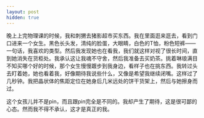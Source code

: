 ```yaml
---
layout: post
hidden: true
---
```

晚上上完物理课的时候，我和刺猬去猪影超市买东西。我在里面逛来逛去，看到门口进来一个女生。黑色长头发，清纯的脸蛋，大眼睛，白色的T恤，粉色短裤——一句话，我喜欢的类型。然后我发现她也在看我，我们就这样对视了很长时间，直到她消失在货柜处。我承认这让我魂不守舍，然后我准备去买奶茶。挑着琳琅满目不知买哪个好的时候，那个女生慢慢踱步到我身边，看样子也在挑东西。我转过头去盯着她，她也看着我，好像期待我说些什么，又像是希望我继续闭嘴。这样过了几秒钟。我把晶状体的焦距定位在她身后几米远处的饼干货架上，然后与她擦身而过。

这个女孩儿并不是pin，而且跟pin完全是不同的。我却产生了期待，这是很可鄙的心态。然而我不得不承认，这才是真正的我。